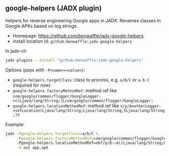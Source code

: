
## google-helpers (JADX plugin)

Helpers for reverse engineering Google apps in JADX.
Renames classes in Google APKs based on log strings.

- Homepage: https://github.com/benwaffle/jadx-google-helpers
- Install location id: `github:benwaffle:jadx-google-helpers`

In jadx-cli:
```bash
jadx plugins --install "github:benwaffle:jadx-google-helpers"
```

Options (pass with `-P<name>=<value>`):
- `google-helpers.targetClass`: class to process, e.g. `a/b/C` or `a.b.C` (required for now)
- `google-helpers.factoryMethodRef`: method ref like `com/google/common/flogger/GoogleLogger->c(Ljava/lang/String;)Lcom/google/common/flogger/GoogleLogger;`
- `google-helpers.locationMethodRef`: method ref like `x/y/AnotherLogger->setLocation(Ljava/lang/String;Ljava/lang/String;ILjava/lang/String;)V`

Example:
```bash
jadx -Pgoogle-helpers.targetClass=a/b/C \
     -Pgoogle-helpers.factoryMethodRef=com/google/common/flogger/GoogleLogger->c\(Ljava/lang/String;\)Lcom/google/common/flogger/GoogleLogger; \
     -Pgoogle-helpers.locationMethodRef=obf/p/Q->a\(Ljava/lang/String;Ljava/lang/String;ILjava/lang/String;\)V \
     -d out app.apk
```
